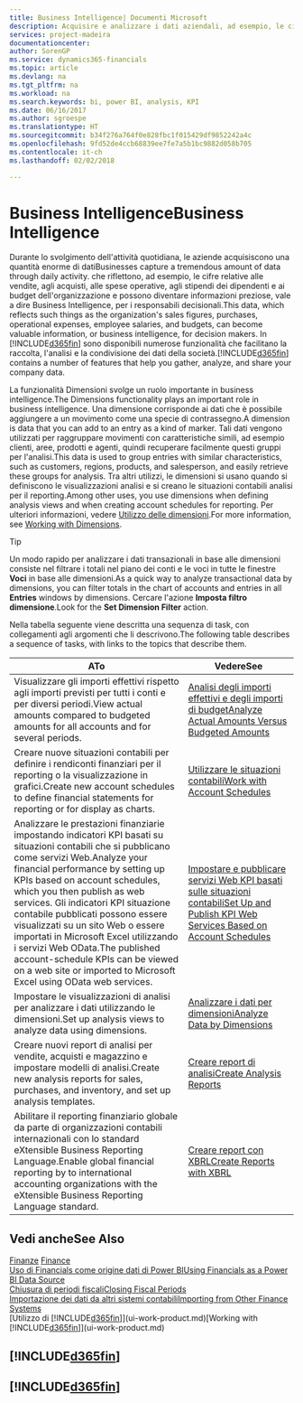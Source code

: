 ```yaml
---
title: Business Intelligence| Documenti Microsoft
description: Acquisire e analizzare i dati aziendali, ad esempio, le cifre relative alle vendite, agli acquisti, alle spese operative, agli stipendi dei dipendenti e ai budget che possono diventare informazioni preziose, vale a dire Business Intelligence, per prendere le decisioni.
services: project-madeira
documentationcenter: 
author: SorenGP
ms.service: dynamics365-financials
ms.topic: article
ms.devlang: na
ms.tgt_pltfrm: na
ms.workload: na
ms.search.keywords: bi, power BI, analysis, KPI
ms.date: 06/16/2017
ms.author: sgroespe
ms.translationtype: HT
ms.sourcegitcommit: b34f276a764f0e828fbc1f015429df9852242a4c
ms.openlocfilehash: 9fd52de4ccb68839ee7fe7a5b1bc9882d058b705
ms.contentlocale: it-ch
ms.lasthandoff: 02/02/2018

---
```

# <a name="business-intelligence"></a><span data-ttu-id="5f14e-103">Business Intelligence</span><span class="sxs-lookup"><span data-stu-id="5f14e-103">Business Intelligence</span></span>
<span data-ttu-id="5f14e-104">Durante lo svolgimento dell'attività quotidiana, le aziende acquisiscono una quantità enorme di dati</span><span class="sxs-lookup"><span data-stu-id="5f14e-104">Businesses capture a tremendous amount of data through daily activity.</span></span> <span data-ttu-id="5f14e-105">che riflettono, ad esempio, le cifre relative alle vendite, agli acquisti, alle spese operative, agli stipendi dei dipendenti e ai budget dell'organizzazione e possono diventare informazioni preziose, vale a dire Business Intelligence, per i responsabili decisionali.</span><span class="sxs-lookup"><span data-stu-id="5f14e-105">This data, which reflects such things as the organization's sales figures, purchases, operational expenses, employee salaries, and budgets, can become valuable information, or business intelligence, for decision makers.</span></span> <span data-ttu-id="5f14e-106">In [!INCLUDE[d365fin](includes/d365fin_md.md)] sono disponibili numerose funzionalità che facilitano la raccolta, l'analisi e la condivisione dei dati della società.</span><span class="sxs-lookup"><span data-stu-id="5f14e-106">[!INCLUDE[d365fin](includes/d365fin_md.md)] contains a number of features that help you gather, analyze, and share your company data.</span></span>

<span data-ttu-id="5f14e-107">La funzionalità Dimensioni svolge un ruolo importante in business intelligence.</span><span class="sxs-lookup"><span data-stu-id="5f14e-107">The Dimensions functionality plays an important role in business intelligence.</span></span> <span data-ttu-id="5f14e-108">Una dimensione corrisponde ai dati che è possibile aggiungere a un movimento come una specie di contrassegno.</span><span class="sxs-lookup"><span data-stu-id="5f14e-108">A dimension is data that you can add to an entry as a kind of marker.</span></span> <span data-ttu-id="5f14e-109">Tali dati vengono utilizzati per raggruppare movimenti con caratteristiche simili, ad esempio clienti, aree, prodotti e agenti, quindi recuperare facilmente questi gruppi per l'analisi.</span><span class="sxs-lookup"><span data-stu-id="5f14e-109">This data is used to group entries with similar characteristics, such as customers, regions, products, and salesperson, and easily retrieve these groups for analysis.</span></span> <span data-ttu-id="5f14e-110">Tra altri utilizzi, le dimensioni si usano quando si definiscono le visualizzazioni analisi e si creano le situazioni contabili analisi per il reporting.</span><span class="sxs-lookup"><span data-stu-id="5f14e-110">Among other uses, you use dimensions  when defining analysis views and when creating account schedules for reporting.</span></span> <span data-ttu-id="5f14e-111">Per ulteriori informazioni, vedere [Utilizzo delle dimensioni](finance-dimensions.md).</span><span class="sxs-lookup"><span data-stu-id="5f14e-111">For more information, see [Working with Dimensions](finance-dimensions.md).</span></span>

> [!TIP]
> <span data-ttu-id="5f14e-112">Un modo rapido per analizzare i dati transazionali in base alle dimensioni consiste nel filtrare i totali nel piano dei conti e le voci in tutte le finestre **Voci** in base alle dimensioni.</span><span class="sxs-lookup"><span data-stu-id="5f14e-112">As a quick way to analyze transactional data by dimensions, you can filter totals in the chart of accounts and entries in all **Entries** windows by dimensions.</span></span> <span data-ttu-id="5f14e-113">Cercare l'azione **Imposta filtro dimensione**.</span><span class="sxs-lookup"><span data-stu-id="5f14e-113">Look for the **Set Dimension Filter** action.</span></span>  

<span data-ttu-id="5f14e-114">Nella tabella seguente viene descritta una sequenza di task, con collegamenti agli argomenti che li descrivono.</span><span class="sxs-lookup"><span data-stu-id="5f14e-114">The following table describes a sequence of tasks, with links to the topics that describe them.</span></span>  

| <span data-ttu-id="5f14e-115">A</span><span class="sxs-lookup"><span data-stu-id="5f14e-115">To</span></span> | <span data-ttu-id="5f14e-116">Vedere</span><span class="sxs-lookup"><span data-stu-id="5f14e-116">See</span></span> |
| --- | --- |
|<span data-ttu-id="5f14e-117">Visualizzare gli importi effettivi rispetto agli importi previsti per tutti i conti e per diversi periodi.</span><span class="sxs-lookup"><span data-stu-id="5f14e-117">View actual amounts compared to budgeted amounts for all accounts and for several periods.</span></span>|[<span data-ttu-id="5f14e-118">Analisi degli importi effettivi e degli importi di budget</span><span class="sxs-lookup"><span data-stu-id="5f14e-118">Analyze Actual Amounts Versus Budgeted Amounts</span></span>](bi-how-analyze-actual-versus-budget.md)|
|<span data-ttu-id="5f14e-119">Creare nuove situazioni contabili per definire i rendiconti finanziari per il reporting o la visualizzazione in grafici.</span><span class="sxs-lookup"><span data-stu-id="5f14e-119">Create new account schedules to define financial statements for reporting or for display as charts.</span></span>|[<span data-ttu-id="5f14e-120">Utilizzare le situazioni contabili</span><span class="sxs-lookup"><span data-stu-id="5f14e-120">Work with Account Schedules</span></span>](bi-how-work-account-schedule.md)|
|<span data-ttu-id="5f14e-121">Analizzare le prestazioni finanziarie impostando indicatori KPI basati su situazioni contabili che si pubblicano come servizi Web.</span><span class="sxs-lookup"><span data-stu-id="5f14e-121">Analyze your financial performance by setting up KPIs based on account schedules, which you then publish as web services.</span></span> <span data-ttu-id="5f14e-122">Gli indicatori KPI situazione contabile pubblicati possono essere visualizzati su un sito Web o essere importati in Microsoft Excel utilizzando i servizi Web OData.</span><span class="sxs-lookup"><span data-stu-id="5f14e-122">The published account-schedule KPIs can be viewed on a web site or imported to Microsoft Excel using OData web services.</span></span>|[<span data-ttu-id="5f14e-123">Impostare e pubblicare servizi Web KPI basati sulle situazioni contabili</span><span class="sxs-lookup"><span data-stu-id="5f14e-123">Set Up and Publish KPI Web Services Based on Account Schedules</span></span>](bi-how-to-set-up-and-publish-kpi-web-services-based-on-account-schedules.md)|
|<span data-ttu-id="5f14e-124">Impostare le visualizzazioni di analisi per analizzare i dati utilizzando le dimensioni.</span><span class="sxs-lookup"><span data-stu-id="5f14e-124">Set up analysis views to analyze data using dimensions.</span></span>|[<span data-ttu-id="5f14e-125">Analizzare i dati per dimensioni</span><span class="sxs-lookup"><span data-stu-id="5f14e-125">Analyze Data by Dimensions</span></span>](bi-how-analyze-data-dimension.md)|
|<span data-ttu-id="5f14e-126">Creare nuovi report di analisi per vendite, acquisti e magazzino e impostare modelli di analisi.</span><span class="sxs-lookup"><span data-stu-id="5f14e-126">Create new analysis reports for sales, purchases, and inventory, and set up analysis templates.</span></span>|[<span data-ttu-id="5f14e-127">Creare report di analisi</span><span class="sxs-lookup"><span data-stu-id="5f14e-127">Create Analysis Reports</span></span>](bi-how-create-analysis-views-reports.md)|
|<span data-ttu-id="5f14e-128">Abilitare il reporting finanziario globale da parte di organizzazioni contabili internazionali con lo standard eXtensible Business Reporting Language.</span><span class="sxs-lookup"><span data-stu-id="5f14e-128">Enable global financial reporting by to international accounting organizations with the eXtensible Business Reporting Language standard.</span></span>|[<span data-ttu-id="5f14e-129">Creare report con XBRL</span><span class="sxs-lookup"><span data-stu-id="5f14e-129">Create Reports with XBRL</span></span>](bi-create-reports-with-xbrl.md)|

## <a name="see-also"></a><span data-ttu-id="5f14e-130">Vedi anche</span><span class="sxs-lookup"><span data-stu-id="5f14e-130">See Also</span></span>
<span data-ttu-id="5f14e-131">[Finanze](finance.md)  </span><span class="sxs-lookup"><span data-stu-id="5f14e-131">[Finance](finance.md)  </span></span>  
[<span data-ttu-id="5f14e-132">Uso di Financials come origine dati di Power BI</span><span class="sxs-lookup"><span data-stu-id="5f14e-132">Using Financials as a Power BI Data Source</span></span>](across-how-use-financials-data-source-powerbi.md)  
[<span data-ttu-id="5f14e-133">Chiusura di periodi fiscali</span><span class="sxs-lookup"><span data-stu-id="5f14e-133">Closing Fiscal Periods</span></span>](year-close-years-periods.md)  
[<span data-ttu-id="5f14e-134">Importazione dei dati da altri sistemi contabili</span><span class="sxs-lookup"><span data-stu-id="5f14e-134">Importing from Other Finance Systems</span></span>](upload-data.md)  
<span data-ttu-id="5f14e-135">[Utilizzo di [!INCLUDE[d365fin](includes/d365fin_md.md)]](ui-work-product.md)</span><span class="sxs-lookup"><span data-stu-id="5f14e-135">[Working with [!INCLUDE[d365fin](includes/d365fin_md.md)]](ui-work-product.md)</span></span>

## [!INCLUDE[d365fin](includes/free_trial_md.md)]  
## [!INCLUDE[d365fin](includes/training_link_md.md)]

